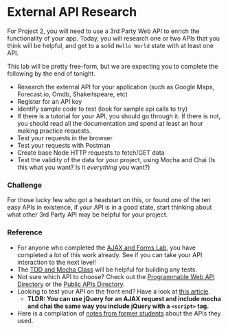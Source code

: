 # External API Research

For Project 2, you will need to use a 3rd Party Web API to enrich the functionality of your app.  Today, you will research one or two APIs that you think will be helpful, and get to a solid `Hello World` state with at least one API.

This lab will be pretty free-form, but we are expecting you to complete the following by the end of tonight.

- Research the external API for your application (such as Google Maps, Forecast.io, Omdb, Shakeitspeare, etc)
- Register for an API key
- Identify sample code to test (look for sample api calls to try)
- If there is a tutorial for your API, you should go through it.  If there is not, you should read all the documentation and spend at least an hour making practice requests.
- Test your requests in the browser
- Test your requests with Postman
- Create base Node HTTP requests to fetch/GET data
- Test the validity of the data for your project, using Mocha and Chai (Is this what you want?  Is it *everything* you want?)

### Challenge

For those lucky few who got a headstart on this, or found one of the ten easy APIs in existence, if your API is in a good state, start thinking about what other 3rd Party API may be helpful for your project.

### Reference

- For anyone who completed the [AJAX and Forms Lab](https://github.com/den-materials/forms-and-ajax-lab), you have completed a lot of this work already.  See if you can take your API interaction to the next level!
- The [TDD and Mocha Class](https://github.com/den-materials/tdd-and-mocha) will be helpful for building any tests.
- Not sure which API to choose?  Check out the [Programmable Web API Directory](http://www.programmableweb.com/apis/directory) or the [Public APIs Directory](http://www.publicapis.com/).
- Looking to test your API on the front end?  Have a look at [this article](https://nicolas.perriault.net/code/2013/testing-frontend-javascript-code-using-mocha-chai-and-sinon/).
  - **TLDR: You can use jQuery for an AJAX request and include mocha and chai the same way you include jQuery with a `<script>` tag.**
- Here is a compilation of [notes from former students](https://github.com/den-materials/API-developer-notes) about the APIs they used.

